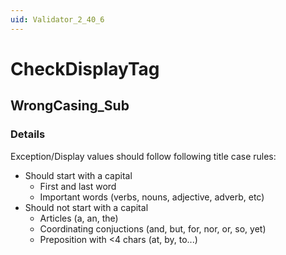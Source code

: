 ```yaml
---
uid: Validator_2_40_6
---
```


# CheckDisplayTag

## WrongCasing_Sub

<!-- Description, Properties, ... sections are auto-generated. -->
<!-- REPLACE ME AUTO-GENERATION -->

### Details

Exception/Display values should follow following title case rules:
- Should start with a capital
    - First and last word
    - Important words (verbs, nouns, adjective, adverb, etc)
- Should not start with a capital
    - Articles (a, an, the)
    - Coordinating conjuctions (and, but, for, nor, or, so, yet)
    - Preposition with <4 chars (at, by, to...)

<!-- Uncomment to add example code -->
<!--### Example code-->
